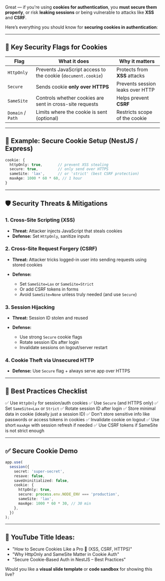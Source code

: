 Great — if you're using **cookies for authentication**, you **must secure them properly**, or risk **leaking sessions** or being vulnerable to attacks like **XSS** and **CSRF**.

Here’s everything you should know for **securing cookies in authentication**:

---

## 🔐 Key Security Flags for Cookies

| Flag              | What it does                                                 | Why it matters                   |
| ----------------- | ------------------------------------------------------------ | -------------------------------- |
| `HttpOnly`        | Prevents JavaScript access to the cookie (`document.cookie`) | Protects from **XSS** attacks    |
| `Secure`          | Sends cookie **only over HTTPS**                             | Prevents session leaks over HTTP |
| `SameSite`        | Controls whether cookies are sent in cross-site requests     | Helps prevent **CSRF**           |
| `Domain` / `Path` | Limits where the cookie is sent (optional)                   | Restricts scope of the cookie    |

---

## 🍪 Example: Secure Cookie Setup (NestJS / Express)

```ts
cookie: {
  httpOnly: true,       // prevent XSS stealing
  secure: true,         // only send over HTTPS
  sameSite: 'lax',      // or 'strict' (best CSRF protection)
  maxAge: 1000 * 60 * 60, // 1 hour
}
```

---

## 🛡️ Security Threats & Mitigations

### 1. **Cross-Site Scripting (XSS)**

- **Threat:** Attacker injects JavaScript that steals cookies
- **Defense:** Set `HttpOnly`, sanitize inputs

### 2. **Cross-Site Request Forgery (CSRF)**

- **Threat:** Attacker tricks logged-in user into sending requests using stored cookies
- **Defense:**

  - Set `SameSite=Lax` or `SameSite=Strict`
  - Or add CSRF tokens in forms
  - Avoid `SameSite=None` unless truly needed (and use `Secure`)

### 3. **Session Hijacking**

- **Threat:** Session ID stolen and reused
- **Defense:**

  - Use strong `Secure` cookie flags
  - Rotate session IDs after login
  - Invalidate sessions on logout/server restart

### 4. **Cookie Theft via Unsecured HTTP**

- **Defense:** Use `Secure` flag + always serve app over HTTPS

---

## 🧪 Best Practices Checklist

✅ Use `HttpOnly` for session/auth cookies
✅ Use `Secure` (and HTTPS only)
✅ Set `SameSite=Lax` or `Strict`
✅ Rotate session ID after login
✅ Store minimal data in cookie (ideally just a session ID)
✅ Don't store sensitive info like passwords or access tokens in cookies
✅ Invalidate cookie on logout
✅ Use short `maxAge` with session refresh if needed
✅ Use CSRF tokens if SameSite is not strict enough

---

## ✅ Secure Cookie Demo

```ts
app.use(
  session({
    secret: 'super-secret',
    resave: false,
    saveUninitialized: false,
    cookie: {
      httpOnly: true,
      secure: process.env.NODE_ENV === 'production',
      sameSite: 'lax',
      maxAge: 1000 * 60 * 30, // 30 min
    },
  })
);
```

---

## 🎥 YouTube Title Ideas:

- "How to Secure Cookies Like a Pro 🍪 (XSS, CSRF, HTTPS)"
- "Why HttpOnly and SameSite Matter in Cookie Auth"
- "Secure Cookie-Based Auth in NestJS – Best Practices"

Would you like a **visual slide template** or **code sandbox** for showing this live?
